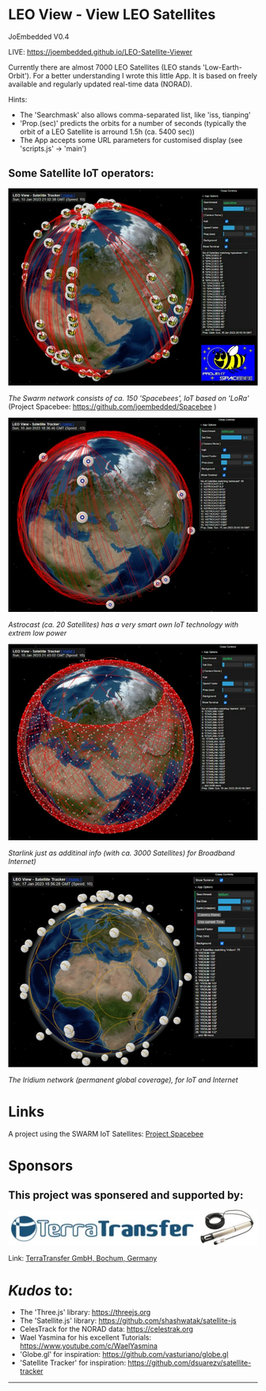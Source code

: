 # LEO View - View LEO Satellites

JoEmbedded V0.4

LIVE: https://joembedded.github.io/LEO-Satellite-Viewer

Currently there are almost 7000 LEO Satellites (LEO stands 'Low-Earth-Orbit').
For a better understanding I wrote this little App. It is based on freely available and regularly updated real-time data (NORAD). 

Hints: 
- The 'Searchmask' also allows comma-separated list, like 'iss, tianping'
- 'Prop.(sec)' predicts the orbits for a number of seconds (typically the orbit of a LEO Satellite is arround 1.5h (ca. 5400 sec))
- The App accepts some URL parameters for customised display (see 'scripts.js' -> 'main')


## Some Satellite IoT operators:

![The Spacebees from Swarm](./docu/spacebee.jpg)

_The Swarm network consists of ca. 150 'Spacebees', IoT based on 'LoRa'_
<br>(Project Spacebee: https://github.com/joembedded/Spacebee )

![Astrocast](./docu/astrocast.jpg)

_Astrocast (ca. 20 Satellites) has a very smart own IoT technology with extrem low power_

![Starlink](./docu/starlink.jpg)

_Starlink just as additinal info (with ca. 3000 Satellites) for Broadband Internet)_

![Iridium](./docu/iridium.jpg)

_The Iridium network (permanent global coverage), for IoT and Internet_

# Links
A project using the SWARM IoT Satellites: [Project Spacebee](https://github.com/joembedded/Spacebee)

# Sponsors
## This project was sponsered and supported by:

!['TERRA_TRANSFER'](./docu/sponsors/TerraTransfer.jpg "TERRA_TRANSFER")

Link: [TerraTransfer GmbH, Bochum, Germany](https://www.terratransfer.org)

# *Kudos* to:
- The 'Three.js' library: https://threejs.org
- The 'Satellite.js' library: https://github.com/shashwatak/satellite-js
- CelesTrack for the NORAD data: https://celestrak.org
- Wael Yasmina for his excellent Tutorials: https://www.youtube.com/c/WaelYasmina
- 'Globe.gl' for inspiration: https://github.com/vasturiano/globe.gl
- 'Satellite Tracker' for inspiration: https://github.com/dsuarezv/satellite-tracker

***